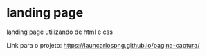 # landing page
landing page utilizando de html e css

Link para o projeto:
https://launcarlospng.github.io/pagina-captura/
